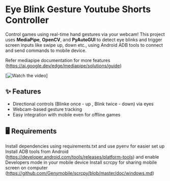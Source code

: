 # Eye Blink Gesture Youtube Shorts Controller

Control games using real-time hand gestures via your webcam! This project uses **MediaPipe**, **OpenCV**, and **PyAutoGUI** to detect eye blinks and trigger screen inputs like swipe up, down etc., using Android ADB tools to connect and send commands to mobile device.

Refer mediapipe documentation for more features (https://ai.google.dev/edge/mediapipe/solutions/guide)

[![Watch the video](https://youtu.be/ny_2nAty4D4)]

## ✨ Features
- Directional controls (Blinke once - up , Blink twice - down) via eyes
- Webcam-based gesture tracking
- Easy integration with mobile even for offline games

## 🖥️ Requirements

Install dependencies using requirements.txt and use pyenv for easier set up
Install ADB tools from Android (https://developer.android.com/tools/releases/platform-tools) and enable Developers mode in your mobile device
Install scrcpy for sharing mobile screen on computer (https://github.com/Genymobile/scrcpy/blob/master/doc/windows.md)

